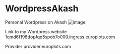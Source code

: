 # WordpressAkash
Personal Wordpress on Akash
![image](https://github.com/longnh17/WordpressAkash/assets/49781022/4746b770-d417-4464-8de1-f10372d72520)

Link to my Wordpress website
1qmd6f198tfopfqq5spob7o000.ingress.europlots.com

Provider
provider.europlots.com
